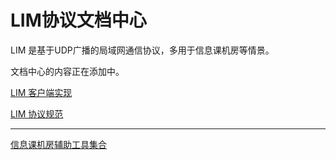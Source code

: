 # LIM协议文档中心

LIM 是基于UDP广播的局域网通信协议，多用于信息课机房等情景。

文档中心的内容正在添加中。

[LIM 客户端实现](https://github.com/DreamDevelopmentTeam/LIM-Client)

[LIM 协议规范](https://github.com/DreamDevelopmentTeam/LIM-Protocol)

---

[信息课机房辅助工具集合](https://github.com/DreamDevelopmentTeam/StudentLIM)
